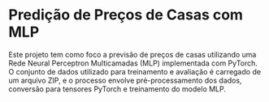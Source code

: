 # Predição de Preços de Casas com MLP
Este projeto tem como foco a previsão de preços de casas utilizando uma Rede Neural Perceptron Multicamadas (MLP) implementada com PyTorch. O conjunto de dados utilizado para treinamento e avaliação é carregado de um arquivo ZIP, e o processo envolve pré-processamento dos dados, conversão para tensores PyTorch e treinamento do modelo MLP.
